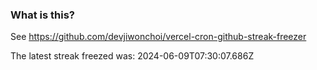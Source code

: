 
### What is this?

See https://github.com/devjiwonchoi/vercel-cron-github-streak-freezer

The latest streak freezed was: 2024-06-09T07:30:07.686Z
